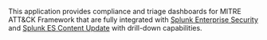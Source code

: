 This application provides compliance and triage dashboards for MITRE ATT&CK Framework that are fully integrated with [Splunk Enterprise Security](https://splunkbase.splunk.com/app/263/) and [Splunk ES Content Update](https://splunkbase.splunk.com/app/3449/) with drill-down capabilities.
